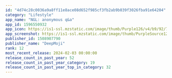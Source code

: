 ```yaml
---
id: "4d74c28c0036a9a8ff11e8ace08d652f985cf3fb2ab9b039f3026fba91e64204"
category: "Lifestyle"
app_name: "NGL: anonymous q&a"
app_id: 1596550932
app_icon: https://is1-ssl.mzstatic.com/image/thumb/Purple126/v4/b9/92/77/b992771d-85fa-294a-f24d-8808e1d3e704/AppIcon-0-0-1x_U007emarketing-0-2-0-85-220.jpeg/1024x1024bb.png
app_screenshot: https://is1-ssl.mzstatic.com/image/thumb/PurpleSource126/v4/13/cf/58/13cf5899-ccf9-dda9-426c-831a68f35141/4c9e53b0-7dbe-43df-9f10-34b31effa431_6.5in_screenshot_1.jpg/1242x2688bb.png
publisher_id: 1508907790
publisher_name: "DeepMoji"
rank: 12
most_recent_release: 2024-02-03 00:00:00
release_count_in_past_year: 52
release_count_in_past_year_category: 19
release_count_in_past_year_top_in_category: 32
---
```

